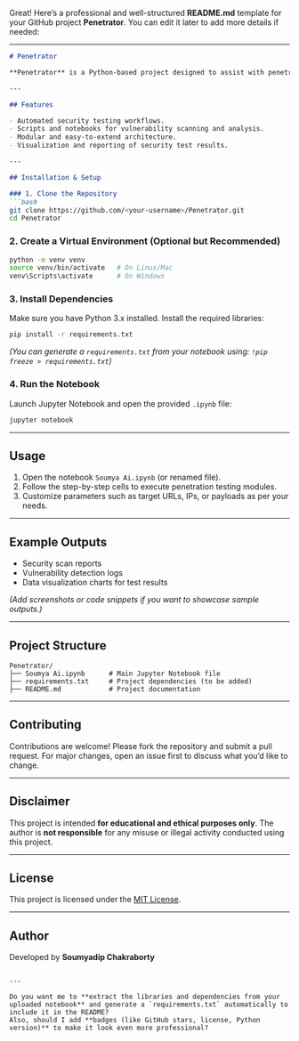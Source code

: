 Great! Here’s a professional and well-structured **README.md** template for your GitHub project **Penetrator**. You can edit it later to add more details if needed:

---

````markdown
# Penetrator

**Penetrator** is a Python-based project designed to assist with penetration testing, cybersecurity research, and related automation tasks. The project is implemented in Jupyter Notebook and demonstrates various techniques, tools, and methodologies relevant to ethical hacking and security testing.

---

## Features

- Automated security testing workflows.
- Scripts and notebooks for vulnerability scanning and analysis.
- Modular and easy-to-extend architecture.
- Visualization and reporting of security test results.

---

## Installation & Setup

### 1. Clone the Repository
```bash
git clone https://github.com/<your-username>/Penetrator.git
cd Penetrator
````

### 2. Create a Virtual Environment (Optional but Recommended)

```bash
python -m venv venv
source venv/bin/activate   # On Linux/Mac
venv\Scripts\activate      # On Windows
```

### 3. Install Dependencies

Make sure you have Python 3.x installed. Install the required libraries:

```bash
pip install -r requirements.txt
```

*(You can generate a `requirements.txt` from your notebook using: `!pip freeze > requirements.txt`)*

### 4. Run the Notebook

Launch Jupyter Notebook and open the provided `.ipynb` file:

```bash
jupyter notebook
```

---

## Usage

1. Open the notebook `Soumya Ai.ipynb` (or renamed file).
2. Follow the step-by-step cells to execute penetration testing modules.
3. Customize parameters such as target URLs, IPs, or payloads as per your needs.

---

## Example Outputs

* Security scan reports
* Vulnerability detection logs
* Data visualization charts for test results

*(Add screenshots or code snippets if you want to showcase sample outputs.)*

---

## Project Structure

```
Penetrator/
├── Soumya Ai.ipynb      # Main Jupyter Notebook file
├── requirements.txt     # Project dependencies (to be added)
├── README.md            # Project documentation
```

---

## Contributing

Contributions are welcome! Please fork the repository and submit a pull request.
For major changes, open an issue first to discuss what you’d like to change.

---

## Disclaimer

This project is intended **for educational and ethical purposes only**. The author is **not responsible** for any misuse or illegal activity conducted using this project.

---

## License

This project is licensed under the [MIT License](LICENSE).

---

## Author

Developed by **Soumyadip Chakraborty**

```

---

Do you want me to **extract the libraries and dependencies from your uploaded notebook** and generate a `requirements.txt` automatically to include it in the README?  
Also, should I add **badges (like GitHub stars, license, Python version)** to make it look even more professional?
```
